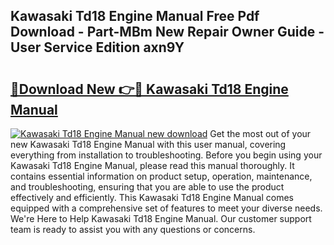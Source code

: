 ## Kawasaki Td18 Engine Manual Free Pdf Download - Part-MBm New Repair Owner Guide - User Service Edition axn9Y

# <h2><a href="http://bc64660.oget.top/?id=Kawasaki+Td18+Engine+Manual">🔗Download New 👉🔴 Kawasaki Td18 Engine Manual</a></h2>

[![Kawasaki Td18 Engine Manual new download](https://i.imgur.com/5g1atiW.png)](http://bc64660.oget.top/?id=Kawasaki+Td18+Engine+Manual)
Get the most out of your new Kawasaki Td18 Engine Manual with this user manual, covering everything from installation to troubleshooting. Before you begin using your Kawasaki Td18 Engine Manual, please read this manual thoroughly. It contains essential information on product setup, operation, maintenance, and troubleshooting, ensuring that you are able to use the product effectively and efficiently. This Kawasaki Td18 Engine Manual comes equipped with a comprehensive set of features to meet your diverse needs. We're Here to Help Kawasaki Td18 Engine Manual. Our customer support team is ready to assist you with any questions or concerns.
